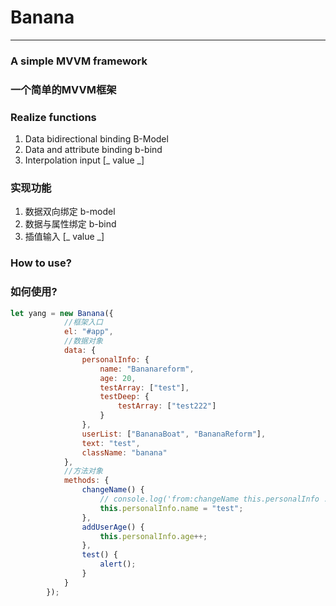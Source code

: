 # Banana
--- 
### A simple MVVM framework
### 一个简单的MVVM框架

### Realize functions
1. Data bidirectional binding B-Model
2. Data and attribute binding b-bind
3. Interpolation input [_ value _]

### 实现功能
1. 数据双向绑定         b-model
2. 数据与属性绑定       b-bind
3. 插值输入             [_ value _]


### How to use?
### 如何使用?

``` javascript
let yang = new Banana({
            //框架入口
            el: "#app",
            //数据对象
            data: {
                personalInfo: {
                    name: "Bananareform",
                    age: 20,
                    testArray: ["test"],
                    testDeep: {
                        testArray: ["test222"]
                    }
                },
                userList: ["BananaBoat", "BananaReform"],
                text: "test",
                className: "banana"
            },
            //方法对象
            methods: {
                changeName() {
                    // console.log('from:changeName this.personalInfo :>> ', this.personalInfo);
                    this.personalInfo.name = "test";
                },
                addUserAge() {
                    this.personalInfo.age++;
                },
                test() {
                    alert();
                }
            }
        });

```